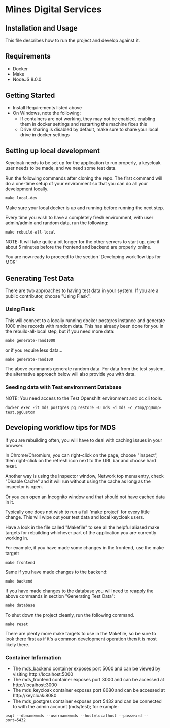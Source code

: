 # Mines Digital Services

## Installation and Usage

This file describes how to run the project and develop against it.

## Requirements

- Docker
- Make
- NodeJS 8.0.0

## Getting Started

- Install Requirements listed above
- On Windows, note the following:
    - If containers are not working, they may not be enabled, enabling them in docker settings and restarting the machine fixes this
    - Drive sharing is disabled by default, make sure to share your local drive in docker settings

## Setting up local development

Keycloak needs to be set up for the application to run properly, a keycloak user needs to be made, and we need some test data.


Run the following commands after cloning the repo.  The first command will do a one-time setup of your environment so that you can do all your development locally.

```
make local-dev
```

Make sure your local docker is up and running before running the next step.

Every time you wish to have a completely fresh environment, with user admin/admin and random data, run the following:

```
make rebuild-all-local
```

NOTE: It will take quite a bit longer for the other servers to start up, give it about 5 minutes before the frontend and backend are properly online.

You are now ready to proceed to the section 'Developing workflow tips for MDS'


## Generating Test Data

There are two approaches to having test data in your system.  If you are a public contributor, choose "Using Flask".

### Using Flask

This will connect to a locally running docker postgres instance and generate 1000 mine records with random data.  This has already been done for you in the rebuild-all-local step, but if you need more data:

```
make generate-rand1000
```

or if you require less data...

```
make generate-rand100
```

The above commands generate random data.  For data from the test system, the alternative approach below will also provide you with data.

### Seeding data with Test environment Database

NOTE: You need access to the Test Openshift environment and oc cli tools.

```
docker exec -it mds_postgres pg_restore -U mds -d mds -c /tmp/pgDump-test.pgCustom
```

## Developing workflow tips for MDS

If you are rebuilding often, you will have to deal with caching issues in your browser.

In Chrome/Chromium, you can right-click on the page, choose "inspect", then right-click on the refresh icon next to the URL bar and choose hard reset.

Another way is using the Inspector window, Network top menu entry, check "Disable Cache" and it will run without using the cache as long as the inspector is open.

Or you can open an Incognito window and that should not have cached data in it.

Typically one does not wish to run a full 'make project' for every little change.  This will wipe out your test data and local keycloak users.

Have a look in the file called "Makefile" to see all the helpful aliased make targets for rebuilding whichever part of the application you are currently working in.  

For example, if you have made some changes in the frontend, use the make target:
```
make frontend
```

Same if you have made changes to the backend:
```
make backend
```

If you have made changes to the database you will need to reapply the above commands in section "Generating Test Data":
```
make database
```

To shut down the project cleanly, run the following command.
```
make reset
```

There are plenty more make targets to use in the Makefile, so be sure to look there first as if it's a common development operation then it is most likely there.


### Container Information

- The mds_backend container exposes port 5000 and can be viewed by visiting http://localhost:5000
- The mds_frontend container exposes port 3000 and can be accessed at http://localhost:3000
- The mds_keycloak container exposes port 8080 and can be accessed at http://keycloak:8080
- The mds_postgres container exposes port 5432 and can be connected to with the admin account (mds/test); for example:

```
psql --dbname=mds --username=mds --host=localhost --password --port=5432
```

